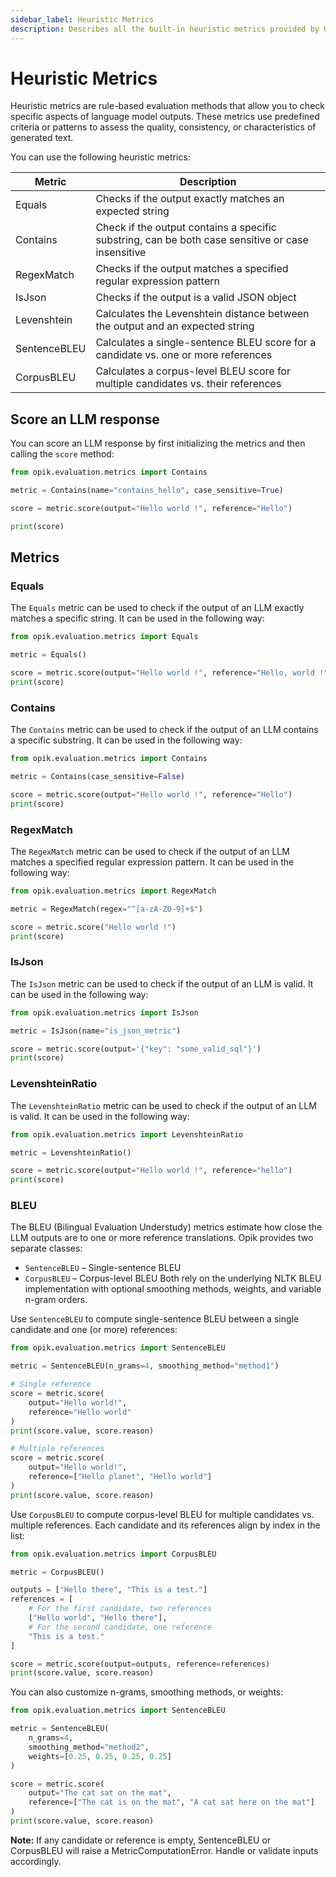 ```yaml
---
sidebar_label: Heuristic Metrics
description: Describes all the built-in heuristic metrics provided by Opik
---
```


# Heuristic Metrics

Heuristic metrics are rule-based evaluation methods that allow you to check specific aspects of language model outputs. These metrics use predefined criteria or patterns to assess the quality, consistency, or characteristics of generated text.

You can use the following heuristic metrics:

| Metric       | Description                                                                                       |
| ------------ | ------------------------------------------------------------------------------------------------- |
| Equals       | Checks if the output exactly matches an expected string                                           |
| Contains     | Check if the output contains a specific substring, can be both case sensitive or case insensitive |
| RegexMatch   | Checks if the output matches a specified regular expression pattern                               |
| IsJson       | Checks if the output is a valid JSON object                                                       |
| Levenshtein  | Calculates the Levenshtein distance between the output and an expected string                     |
| SentenceBLEU | Calculates a single-sentence BLEU score for a candidate vs. one or more references                |
| CorpusBLEU   | Calculates a corpus-level BLEU score for multiple candidates vs. their references                 |

## Score an LLM response

You can score an LLM response by first initializing the metrics and then calling the `score` method:

```python
from opik.evaluation.metrics import Contains

metric = Contains(name="contains_hello", case_sensitive=True)

score = metric.score(output="Hello world !", reference="Hello")

print(score)
```

## Metrics

### Equals

The `Equals` metric can be used to check if the output of an LLM exactly matches a specific string. It can be used in the following way:

```python
from opik.evaluation.metrics import Equals

metric = Equals()

score = metric.score(output="Hello world !", reference="Hello, world !")
print(score)
```

### Contains

The `Contains` metric can be used to check if the output of an LLM contains a specific substring. It can be used in the following way:

```python
from opik.evaluation.metrics import Contains

metric = Contains(case_sensitive=False)

score = metric.score(output="Hello world !", reference="Hello")
print(score)
```

### RegexMatch

The `RegexMatch` metric can be used to check if the output of an LLM matches a specified regular expression pattern. It can be used in the following way:

```python
from opik.evaluation.metrics import RegexMatch

metric = RegexMatch(regex="^[a-zA-Z0-9]+$")

score = metric.score("Hello world !")
print(score)
```

### IsJson

The `IsJson` metric can be used to check if the output of an LLM is valid. It can be used in the following way:

```python
from opik.evaluation.metrics import IsJson

metric = IsJson(name="is_json_metric")

score = metric.score(output='{"key": "some_valid_sql"}')
print(score)
```

### LevenshteinRatio

The `LevenshteinRatio` metric can be used to check if the output of an LLM is valid. It can be used in the following way:

```python
from opik.evaluation.metrics import LevenshteinRatio

metric = LevenshteinRatio()

score = metric.score(output="Hello world !", reference="hello")
print(score)
```

### BLEU

The BLEU (Bilingual Evaluation Understudy) metrics estimate how close the LLM outputs are to one or more reference translations. Opik provides two separate classes:

- `SentenceBLEU` – Single-sentence BLEU
- `CorpusBLEU` – Corpus-level BLEU
  Both rely on the underlying NLTK BLEU implementation with optional smoothing methods, weights, and variable n-gram orders.

Use `SentenceBLEU` to compute single-sentence BLEU between a single candidate and one (or more) references:

```python
from opik.evaluation.metrics import SentenceBLEU

metric = SentenceBLEU(n_grams=4, smoothing_method="method1")

# Single reference
score = metric.score(
    output="Hello world!",
    reference="Hello world"
)
print(score.value, score.reason)

# Multiple references
score = metric.score(
    output="Hello world!",
    reference=["Hello planet", "Hello world"]
)
print(score.value, score.reason)

```

Use `CorpusBLEU` to compute corpus-level BLEU for multiple candidates vs. multiple references. Each candidate and its references align by index in the list:

```python
from opik.evaluation.metrics import CorpusBLEU

metric = CorpusBLEU()

outputs = ["Hello there", "This is a test."]
references = [
    # For the first candidate, two references
    ["Hello world", "Hello there"],
    # For the second candidate, one reference
    "This is a test."
]

score = metric.score(output=outputs, reference=references)
print(score.value, score.reason)
```

You can also customize n-grams, smoothing methods, or weights:

```python
from opik.evaluation.metrics import SentenceBLEU

metric = SentenceBLEU(
    n_grams=4,
    smoothing_method="method2",
    weights=[0.25, 0.25, 0.25, 0.25]
)

score = metric.score(
    output="The cat sat on the mat",
    reference=["The cat is on the mat", "A cat sat here on the mat"]
)
print(score.value, score.reason)
```

**Note:** If any candidate or reference is empty, SentenceBLEU or CorpusBLEU will raise a MetricComputationError. Handle or validate inputs accordingly.
